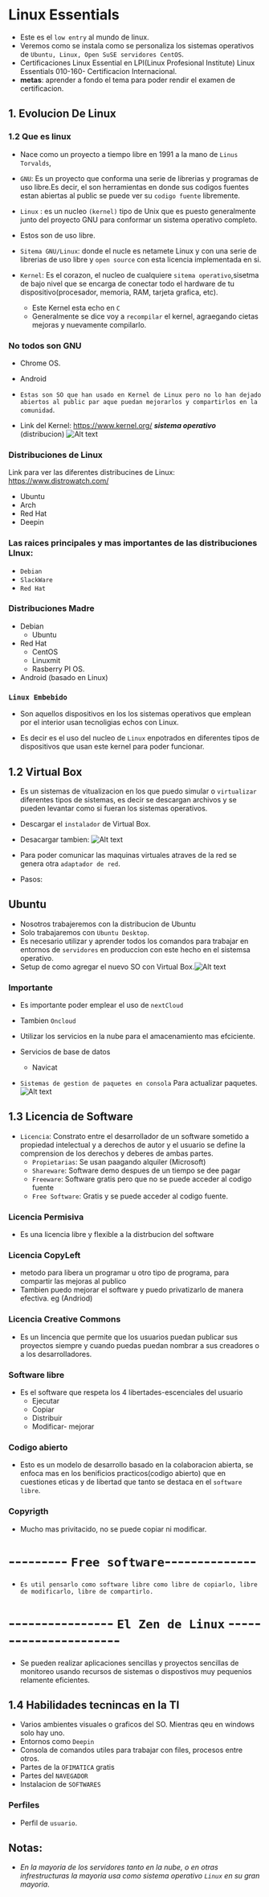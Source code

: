 # Linux Essentials 
* Este es el `low entry` al mundo de linux.
* Veremos como se instala como se personaliza los sistemas operativos de `Ubuntu, Linux, Open SuSE servidores CentOS`.
* Certificaciones Linux Essential en LPI(Linux Profesional Institute) Linux Essentials 010-160- Certificacion Internacional.
* **metas**: aprender  a fondo el tema para poder rendir el examen de certificacion.

## 1. Evolucion De Linux
### 1.2 Que es linux
* Nace como un proyecto a tiempo libre en 1991 a la mano de  `Linus Torvalds`,
* `GNU`: Es un proyecto que conforma una serie de librerias y programas de uso libre.Es decir, el son herramientas en donde sus codigos fuentes estan abiertas al public se puede ver su `codigo fuente` libremente.
* `Linux` : es un nucleo `(kernel)` tipo de Unix que es puesto generalmente junto del proyecto GNU para conformar un sistema operativo completo.
* Estos son de uso libre.
* `Sitema GNU/Linux`: donde el nucle es netamete Linux y con una serie de librerias de uso libre y `open source` con esta licencia implementada en si.

* `Kernel`: Es el corazon, el nucleo de cualquiere `sitema operativo`,sisetma de bajo nivel que se encarga de conectar todo el hardware de tu dispositivo(procesador, memoria, RAM, tarjeta grafica, etc).
    * Este Kernel esta echo en `C`
    * Generalmente se dice voy a `recompilar` el kernel, agraegando cietas mejoras y nuevamente compilarlo.
### No todos son GNU
* Chrome OS.
* Android
* `Estas son SO que han usado en Kernel de Linux pero no lo han dejado abiertos al public par aque puedan mejorarlos y compartirlos en la comunidad`.

* Link del Kernel: https://www.kernel.org/
***sistema operativo*** (distribucion)
![Alt text](../session-1/assets/img/image.png)

### Distribuciones de Linux
Link para ver las diferentes distribucines de Linux:  https://www.distrowatch.com/
* Ubuntu
* Arch
* Red Hat
* Deepin
### Las raices principales y mas importantes de las distribuciones LInux:
* `Debian`
* `SlackWare`
* `Red Hat`
### Distribuciones Madre
* Debian 
    * Ubuntu
* Red Hat
    * CentOS
    * Linuxmit
    * Rasberry PI OS.
* Android (basado en Linux)

### `Linux Embebido`
* Son aquellos dispositivos en los los sistemas operativos que emplean por el interior usan tecnoligias echos con Linux.

* Es decir es el uso del nucleo de `Linux` enpotrados en diferentes tipos de dispositivos que usan este kernel para poder funcionar. 


## 1.2 Virtual Box

* Es un sistemas de vitualizacion en los que puedo simular o `virtualizar` diferentes tipos de sistemas, es decir se descargan archivos y se pueden levantar como si fueran los sistemas operativos.

* Descargar el `instalador` de Virtual Box.
* Desacargar tambien: ![Alt text](../session-1//assets/img/image-1.png)
* Para poder comunicar las maquinas virtuales atraves de la red se genera otra `adaptador de red`.
* Pasos: 

## Ubuntu
* Nosotros trabajeremos con la distribucion de Ubuntu
* Solo trabajaremos con `Ubuntu Desktop`.
* Es necesario utilizar y aprender todos los comandos para trabajar en entornos de `servidores` en produccion con este hecho en el sistemsa operativo.
* Setup de como agregar el nuevo SO con Virtual Box.![Alt text](../session-1/assets/img/image-2.png)
### Importante
* Es importante poder emplear el uso de `nextCloud`
* Tambien `Oncloud`
* Utilizar los servicios en la nube para el amacenamiento mas efciciente.
* Servicios de base de datos 
    * Navicat
    

* `Sistemas de gestion de paquetes en consola`
    Para actualizar paquetes.
![Alt text](../session-1/assets/img/image-3.png)


## 1.3 Licencia de Software
* `Licencia`: Constrato entre el desarrollador de un software sometido a propiedad intelectual y a derechos de autor y el usuario se define la comprension de los derechos y deberes de ambas partes.
    * `Propietarias`: Se usan paagando alquiler (Microsoft)
    * `Shareware`: Software demo despues de un tiempo se dee pagar
    * `Freeware`: Software gratis pero que no se puede acceder al codigo fuente 
    * `Free Software`: Gratis y se puede acceder al codigo  fuente.

### Licencia Permisiva
* Es una licencia libre y flexible a la distrbucion del software
### Licencia CopyLeft
* metodo para libera un programar u otro tipo de programa, para compartir las mejoras al publico
* Tambien puedo mejorar el software y puedo privatizarlo de manera efectiva. eg (Andriod)
### Licencia Creative Commons
* Es un lincencia que permite que los usuarios puedan publicar sus proyectos siempre y cuando puedas puedan nombrar a sus creadores o a los desarrolladores.
### Software libre
* Es  el software que respeta los 4 libertades-escenciales del usuario
    * Ejecutar
    * Copiar
    * Distribuir
    * Modificar- mejorar
### Codigo abierto
* Esto es un modelo de desarrollo basado en la colaboracion abierta, se enfoca mas en los benificios practicos(codigo abierto) que en cuestiones eticas y de libertad que tanto se destaca en el `software libre`.

### Copyrigth
* Mucho mas privitacido, no se puede copiar ni modificar.


# --------- `Free software`--------------
* `Es util pensarlo como software libre como libre de copiarlo, libre de modificarlo, libre de compartirlo.` 


# ---------------- `El Zen de Linux` ----------------------

* Se pueden realizar aplicaciones sencillas y proyectos sencillas de monitoreo usando recursos de sistemas  o dispostivos muy pequenios relamente eficientes.

## 1.4 Habilidades tecnincas en la TI
* Varios ambientes visuales o graficos del SO. Mientras qeu en windows solo hay uno.
* Entornos como `Deepin`
* Consola de comandos utiles para trabajar con files, procesos entre otros.
* Partes de la `OFIMATICA` gratis
* Partes del `NAVEGADOR` 
* Instalacion de `SOFTWARES`

### Perfiles
* Perfil de `usuario`.
## Notas: 
* *En la mayoria de los servidores tanto en la nube, o en otras infrestructuras la mayoria usa como sistema operativo `Linux` en su gran mayoria*.
